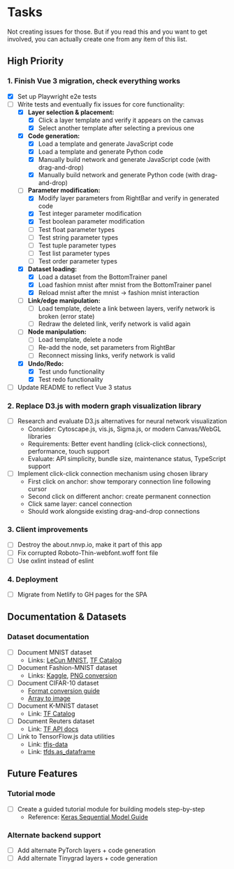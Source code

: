# Tasks

Not creating issues for those.
But if you read this and you want to get involved, you can actually create one from any item of this list.

## High Priority

### 1. Finish Vue 3 migration, check everything works
- [x] Set up Playwright e2e tests
- [ ] Write tests and eventually fix issues for core functionality:
  - [x] **Layer selection & placement:**
    - [x] Click a layer template and verify it appears on the canvas
    - [x] Select another template after selecting a previous one
  - [x] **Code generation:**
    - [x] Load a template and generate JavaScript code
    - [x] Load a template and generate Python code
    - [x] Manually build network and generate JavaScript code (with drag-and-drop)
    - [x] Manually build network and generate Python code (with drag-and-drop)
  - [ ] **Parameter modification:**
    - [x] Modify layer parameters from RightBar and verify in generated code
    - [x] Test integer parameter modification
    - [x] Test boolean parameter modification
    - [ ] Test float parameter types
    - [ ] Test string parameter types
    - [ ] Test tuple parameter types
    - [ ] Test list parameter types
    - [ ] Test order parameter types
  - [x] **Dataset loading:**
    - [x] Load a dataset from the BottomTrainer panel
    - [x] Load fashion mnist after mnist from the BottomTrainer panel
    - [x] Reload mnist after the mnist -> fashion mnist interaction
  - [ ] **Link/edge manipulation:**
    - [ ] Load template, delete a link between layers, verify network is broken (error state)
    - [ ] Redraw the deleted link, verify network is valid again
  - [ ] **Node manipulation:**
    - [ ] Load template, delete a node
    - [ ] Re-add the node, set parameters from RightBar
    - [ ] Reconnect missing links, verify network is valid
  - [x] **Undo/Redo:**
    - [x] Test undo functionality
    - [x] Test redo functionality
- [ ] Update README to reflect Vue 3 status

### 2. Replace D3.js with modern graph visualization library
- [ ] Research and evaluate D3.js alternatives for neural network visualization
  - Consider: Cytoscape.js, vis.js, Sigma.js, or modern Canvas/WebGL libraries
  - Requirements: Better event handling (click-click connections), performance, touch support
  - Evaluate: API simplicity, bundle size, maintenance status, TypeScript support
- [ ] Implement click-click connection mechanism using chosen library
  - First click on anchor: show temporary connection line following cursor
  - Second click on different anchor: create permanent connection
  - Click same layer: cancel connection
  - Should work alongside existing drag-and-drop connections

### 3. Client improvements
- [ ] Destroy the about.nnvp.io, make it part of this app
- [ ] Fix corrupted Roboto-Thin-webfont.woff font file
- [ ] Use oxlint instead of eslint

### 4. Deployment
- [ ] Migrate from Netlify to GH pages for the SPA

## Documentation & Datasets

### Dataset documentation
- [ ] Document MNIST dataset
  - Links: [LeCun MNIST](http://yann.lecun.com/exdb/mnist/), [TF Catalog](https://www.tensorflow.org/datasets/catalog/mnist)
- [ ] Document Fashion-MNIST dataset
  - Links: [Kaggle](https://www.kaggle.com/zalando-research/fashionmnist), [PNG conversion](https://github.com/DeepLenin/fashion-mnist_png)
- [ ] Document CIFAR-10 dataset
  - [Format conversion guide](https://stackoverflow.com/questions/57291964/how-to-convert-cifar-dataset-into-the-same-format-as-mnist)
  - [Array to image](https://stackoverflow.com/questions/902761/saving-a-numpy-array-as-an-image)
- [ ] Document K-MNIST dataset
  - Link: [TF Catalog](https://www.tensorflow.org/datasets/catalog/kmnist)
- [ ] Document Reuters dataset
  - Link: [TF API docs](https://www.tensorflow.org/api_docs/python/tf/keras/datasets/reuters)
- [ ] Link to TensorFlow.js data utilities
  - Link: [tfjs-data](https://github.com/tensorflow/tfjs-data)
  - Link: [tfds.as_dataframe](https://www.tensorflow.org/datasets/api_docs/python/tfds/as_dataframe)

## Future Features

### Tutorial mode
- [ ] Create a guided tutorial module for building models step-by-step
  - Reference: [Keras Sequential Model Guide](https://keras.io/guides/sequential_model/)

### Alternate backend support
- [ ] Add alternate PyTorch layers + code generation
- [ ] Add alternate Tinygrad layers + code generation
